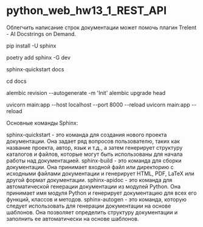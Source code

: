 # python_web_hw13_1_REST_API


Облегчить написание строк документации может помочь плагин Trelent - AI Docstrings on Demand. 

 pip install -U sphinx

 poetry add sphinx -G dev

sphinx-quickstart docs

cd docs


alembic revision --autogenerate -m 'Init'
alembic upgrade head

uvicorn main:app --host localhost --port 8000 --reload
uvicorn main:app --reload

 Основные команды Sphinx:

sphinx-quickstart - это команда для создания нового проекта документации. Она задает ряд вопросов пользователю, таких как название проекта, автор, язык и т.д., а затем генерирует структуру каталогов и файлов, которые могут быть использованы для начала работы над документацией.
sphinx-build - это команда для сборки документации. Она принимает входной файл или директорию с исходными файлами документации и генерирует HTML, PDF, LaTeX или другой формат документации.
sphinx-apidoc - это команда для автоматической генерации документации из модулей Python. Она принимает имя модуля Python и генерирует документацию для всех его функций, классов и методов.
sphinx-autogen - это команда, которую следует использовать для генерации документации на основе шаблонов. Она позволяет определить структуру документации и заполнить ее автоматически на основе шаблонов.




